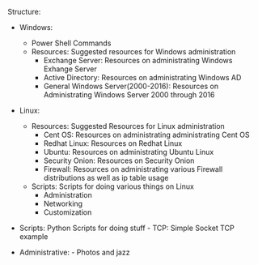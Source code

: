 Structure:

  - Windows:
      - Power Shell Commands
      - Resources: Suggested resources for Windows administration
          - Exchange Server: Resources on administrating Windows Exhange Server
          - Active Directory: Resources on administrating Windows AD
          - General Windows Server(2000-2016): Resources on Administrating Windows Server 2000 through 2016

  - Linux:
      - Resources: Suggested Resources for Linux administration
          - Cent OS: Resources on administrating administrating Cent OS 
          - Redhat Linux: Resources on Redhat Linux
          - Ubuntu: Resources on administrating Ubuntu Linux
          - Security Onion: Resources on Security Onion
          - Firewall: Resources on administrating various Firewall distributions as well as ip table usage
      - Scripts: Scripts for doing various things on Linux
          - Administration
          - Networking
          - Customization

  - Scripts: Python Scripts for doing stuff
  		- TCP: Simple Socket TCP example

  - Administrative:
        - Photos and jazz
